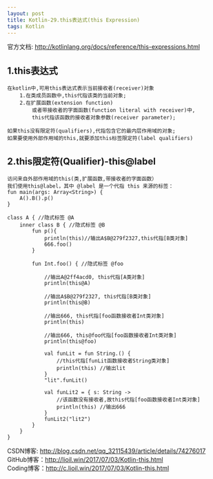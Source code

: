```yaml
---
layout: post
title: Kotlin-29.this表达式(this Expression)
tags: Kotlin
---
```

官方文档: http://kotlinlang.org/docs/reference/this-expressions.html

## 1.this表达式
    在kotlin中,可用this表达式表示当前接收者(receiver)对象
        1.在类成员函数中,this代指该类的当前对象;
        2.在扩展函数(extension function)
            或者带接收者的字面函数(function literal with receiver)中,
            this代指该函数的接收者对象参数(receiver parameter);

    如果this没有限定符(qualifiers),代指包含它的最内层作用域的对象;
    如果要使用外部作用域的this,就要添加this标签限定符(label qualifiers)

## 2.this限定符(Qualifier)-this@label
    访问来自外部作用域的this(类,扩展函数,带接收者的字面函数）
    我们使用this@label，其中 @label 是一个代指 this 来源的标签：
    fun main(args: Array<String>) {
        A().B().p()
    }

    class A { //隐式标签 @A
        inner class B { //隐式标签 @B        
            fun p(){
                println(this)//输出A$B@279f2327,this代指[B类对象]
                666.foo()
            }
            
            fun Int.foo() { //隐式标签 @foo

                //输出A@2ff4acd0, this代指[A类对象]
                println(this@A)

                //输出A$B@279f2327, this代指[B类对象]
                println(this@B)

                //输出666, this代指[foo函数接收者Int类对象]
                println(this)

                //输出666, this@foo代指[foo函数接收者Int类对象]
                println(this@foo)
               
                val funLit = fun String.() {
                    //this代指[funLit函数接收者String类对象]
                    println(this) //输出lit
                }
                "lit".funLit()
                
                val funLit2 = { s: String ->
                    //该函数没有接收者,故this代指[foo函数接收者Int类对象]
                    println(this) //输出666
                }
                funLit2("lit2")
            }
        }
    }

CSDN博客: http://blog.csdn.net/qq_32115439/article/details/74276017   
GitHub博客：http://lioil.win/2017/07/03/Kotlin-this.html   
Coding博客：http://c.lioil.win/2017/07/03/Kotlin-this.html